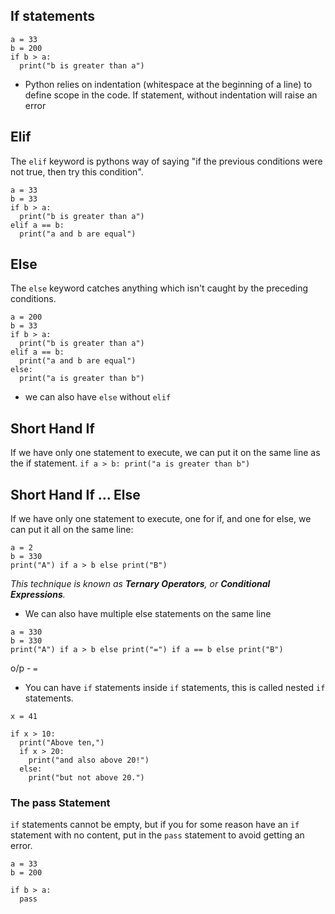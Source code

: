## If statements

```
a = 33
b = 200
if b > a:
  print("b is greater than a")
```

- Python relies on indentation (whitespace at the beginning of a line) to define scope in the code. If statement, without indentation will raise an error

## Elif

The `elif` keyword is pythons way of saying "if the previous conditions were not true, then try this condition".

```
a = 33
b = 33
if b > a:
  print("b is greater than a")
elif a == b:
  print("a and b are equal")
```

## Else

The `else` keyword catches anything which isn't caught by the preceding conditions.

```
a = 200
b = 33
if b > a:
  print("b is greater than a")
elif a == b:
  print("a and b are equal")
else:
  print("a is greater than b")
```
- we can also have `else` without `elif`

## Short Hand If
If we have only one statement to execute, we can put it on the same line as the if statement.
`if a > b: print("a is greater than b")`

## Short Hand If ... Else

If we have only one statement to execute, one for if, and one for else, we can put it all on the same line:
```
a = 2
b = 330
print("A") if a > b else print("B")
```
*This technique is known as **Ternary Operators**, or **Conditional Expressions**.*

- We can also have multiple else statements on the same line
```
a = 330
b = 330
print("A") if a > b else print("=") if a == b else print("B")
```
o/p - `=`

- You can have `if` statements inside `if` statements, this is called nested `if` statements.
```
x = 41

if x > 10:
  print("Above ten,")
  if x > 20:
    print("and also above 20!")
  else:
    print("but not above 20.")
```
### The pass Statement
`if` statements cannot be empty, but if you for some reason have an `if` statement with no content, put in the `pass` statement to avoid getting an error.
```
a = 33
b = 200

if b > a:
  pass
```


